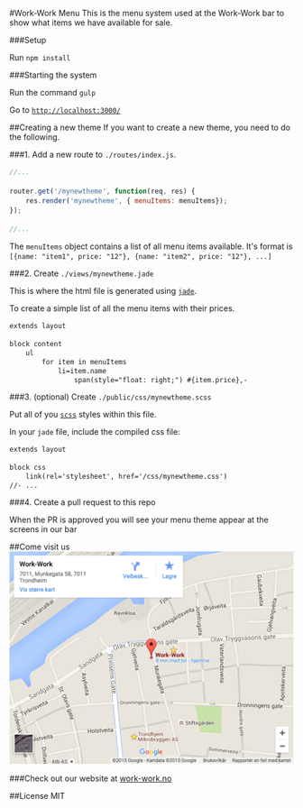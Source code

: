 #Work-Work Menu
This is the menu system used at the Work-Work bar to show what items we have available for sale.

###Setup

Run `npm install`

###Starting the system

Run the command `gulp`

Go to [`http://localhost:3000/`](http://localhost:3000/)

##Creating a new theme
If you want to create a new theme, you need to do the following. 

###1. Add a new route to `./routes/index.js`.

```javascript
//...

router.get('/mynewtheme', function(req, res) {
	res.render('mynewtheme', { menuItems: menuItems}); 
});

//...

```

The `menuItems` object contains a list of all menu items available. It's format is `[{name: "item1", price: "12"}, {name: "item2", price: "12"}, ...]`

###2. Create `./views/mynewtheme.jade`

This is where the html file is generated using [`jade`](http://jade-lang.com/).

To create a simple list of all the menu items with their prices.

```jade
extends layout

block content
	ul
		for item in menuItems
			li=item.name
				span(style="float: right;") #{item.price},-
```


###3. (optional) Create `./public/css/mynewtheme.scss`

Put all of you [`scss`](http://sass-lang.com/guide) styles within this file.

In your `jade` file, include the compiled css file:

```jade
extends layout

block css
	link(rel='stylesheet', href='/css/mynewtheme.css')
//- ...
```

###4. Create a pull request to this repo

When the PR is approved you will see your menu theme appear at the screens in our bar



##Come visit us 
[![Work-Work map](/public/img/map.png?raw=true)
	](https://www.google.no/maps/place/Work-Work/@63.4328744,10.3913493,17z/data=!3m1!4b1!4m2!3m1!1s0x466d319b5d315d43:0x55b5deb05f4e4f7d?hl=en)

###Check out our website at [work-work.no](http://work-work.no)

##License
MIT